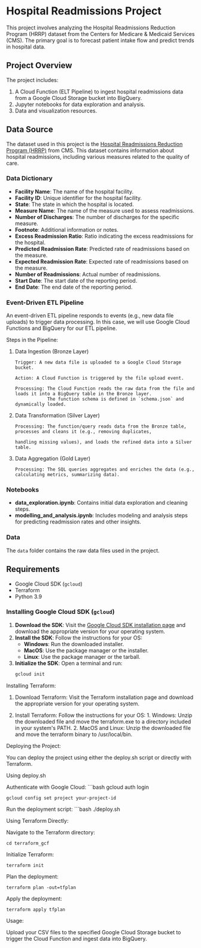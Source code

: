 # Hospital Readmissions Project

This project involves analyzing the Hospital Readmissions Reduction Program (HRRP) dataset from the Centers for Medicare & Medicaid Services (CMS). The primary goal is to forecast patient intake flow and predict trends in hospital data.

## Project Overview

The project includes:
1. A Cloud Function (ELT Pipeline) to ingest hospital readmissions data from a Google Cloud Storage bucket into BigQuery.
2. Jupyter notebooks for data exploration and analysis.
3. Data and visualization resources.

## Data Source

The dataset used in this project is the [Hospital Readmissions Reduction Program (HRRP)](https://data.cms.gov/provider-data/dataset/9n3s-kdb3#data-dictionary) from CMS. This dataset contains information about hospital readmissions, including various measures related to the quality of care.

### Data Dictionary

- **Facility Name**: The name of the hospital facility.
- **Facility ID**: Unique identifier for the hospital facility.
- **State**: The state in which the hospital is located.
- **Measure Name**: The name of the measure used to assess readmissions.
- **Number of Discharges**: The number of discharges for the specific measure.
- **Footnote**: Additional information or notes.
- **Excess Readmission Ratio**: Ratio indicating the excess readmissions for the hospital.
- **Predicted Readmission Rate**: Predicted rate of readmissions based on the measure.
- **Expected Readmission Rate**: Expected rate of readmissions based on the measure.
- **Number of Readmissions**: Actual number of readmissions.
- **Start Date**: The start date of the reporting period.
- **End Date**: The end date of the reporting period.


### Event-Driven ETL Pipeline

An event-driven ETL pipeline responds to events (e.g., new data file uploads) to trigger data processing. In this case, we will use Google Cloud Functions and BigQuery for our ETL pipeline.

Steps in the Pipeline:

 1. Data Ingestion (Bronze Layer)
        
        Trigger: A new data file is uploaded to a Google Cloud Storage bucket.
        
        Action: A Cloud Function is triggered by the file upload event.
        
        Processing: The Cloud Function reads the raw data from the file and loads it into a BigQuery table in the Bronze layer.
                    The function schema is defined in `schema.json` and dynamically loaded.

 2. Data Transformation (Silver Layer)
       
        Processing: The function/query reads data from the Bronze table, processes and cleans it (e.g., removing duplicates, 
        
        handling missing values), and loads the refined data into a Silver table.

 3. Data Aggregation (Gold Layer)
        
        Processing: The SQL queries aggregates and enriches the data (e.g., calculating metrics, summarizing data).

### Notebooks

- **data_exploration.ipynb**: Contains initial data exploration and cleaning steps.
- **modelling_and_analysis.ipynb**: Includes modeling and analysis steps for predicting readmission rates and other insights.

### Data

The `data` folder contains the raw data files used in the project.


## Requirements

- Google Cloud SDK (`gcloud`)
- Terraform
- Python 3.9

### Installing Google Cloud SDK (`gcloud`)

1. **Download the SDK**: Visit the [Google Cloud SDK installation page](https://cloud.google.com/sdk/docs/install) and download the appropriate version for your operating system.
2. **Install the SDK**: Follow the instructions for your OS:
   - **Windows**: Run the downloaded installer.
   - **MacOS**: Use the package manager or the installer.
   - **Linux**: Use the package manager or the tarball.
3. **Initialize the SDK**: Open a terminal and run:
   ```bash
   gcloud init

Installing Terraform:

 1. Download Terraform: Visit the Terraform installation page and download the appropriate version for your operating system.

 2. Install Terraform: Follow the instructions for your OS:
        1. Windows: Unzip the downloaded file and move the terraform.exe to a directory included in your system's PATH.
        2. MacOS and Linux: Unzip the downloaded file and move the terraform binary to /usr/local/bin.

Deploying the Project:

You can deploy the project using either the deploy.sh script or directly with Terraform.

Using deploy.sh

Authenticate with Google Cloud:
    ```bash
    gcloud auth login

    gcloud config set project your-project-id

Run the deployment script:
    ```bash
    ./deploy.sh

Using Terraform Directly:

Navigate to the Terraform directory:

    cd terraform_gcf

Initialize Terraform:

    terraform init

Plan the deployment:

    terraform plan -out=tfplan

Apply the deployment:

    terraform apply tfplan

Usage:

Upload your CSV files to the specified Google Cloud Storage bucket to trigger the Cloud Function and ingest data into BigQuery.






